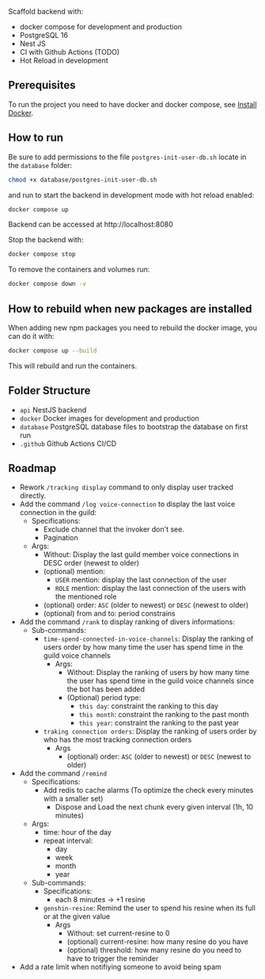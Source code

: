 Scaffold backend with:
- docker compose for development and production
- PostgreSQL 16
- Nest JS
- CI with Github Actions (TODO)
- Hot Reload in development

## Prerequisites

To run the project you need to have docker and docker compose, see [Install Docker](https://docs.docker.com/engine/install/).


## How to run

Be sure to add permissions to the file `postgres-init-user-db.sh` locate in the `database` folder:
```bash
chmod +x database/postgres-init-user-db.sh
```

and run to start the backend in development mode with hot reload enabled:
```bash
docker compose up
```

Backend can be accessed at http://localhost:8080

Stop the backend with:
```bash
docker compose stop
```

To remove the containers and volumes run:
```bash
docker compose down -v
```

## How to rebuild when new packages are installed

When adding new npm packages you need to rebuild the docker image, you can do it with:
```bash
docker compose up --build
```

This will rebuild and run the containers.

## Folder Structure

- `api` NestJS backend
- `docker` Docker images for development and production
- `database` PostgreSQL database files to bootstrap the database on first run
- `.github` Github Actions CI/CD

## Roadmap
- Rework `/tracking display` command to only display user tracked directly.
- Add the command `/log voice-connection` to display the last voice connection in the guild:
  - Specifications:
    - Exclude channel that the invoker don't see.
    - Pagination
  - Args:
    - Without: Display the last guild member voice connections in DESC order (newest to older)
    - (optional) mention: 
      - `USER` mention: display the last connection of the user
      - `ROLE` mention: display the last connection of the users with the mentioned role
    - (optional) order: `ASC` (older to newest) or `DESC` (newest to older)
    - (optional) from and to: period constrains
- Add the command `/rank` to display ranking of divers informations:
  - Sub-commands: 
    - `time-spend-connected-in-voice-channels`:  Display the ranking of users order by how many time the user has spend time in the guild voice channels
      - Args:
        - Without: Display the ranking of users by how many time the user has spend time in the guild voice channels since the bot has been added
        - (Optional) period type:
          - `this day`: constraint the ranking to this day
          - `this month`: constraint the ranking to the past month
          - `this year`: constraint the ranking to the past year
    - `traking connection orders`: Display the ranking of users order by who has the most tracking connection orders
      - Args
        - (optional) order: `ASC` (older to newest) or `DESC` (newest to older)
- Add the command `/remind`
  - Specifications:
    - Add redis to cache alarms (To optimize the check every minutes with a smaller set)
      - Dispose and Load the next chunk every given interval (1h, 10 minutes)
  - Args:
    - time: hour of the day
    - repeat interval: 
      - day
      - week
      - month
      - year
  - Sub-commands:
    - Specifications:
      - each 8 minutes -> +1 resine
    - `genshin-resine`: Remind the user to spend his resine when its full or at the given value
      - Args
        - Without: set current-resine to 0
        - (optional) current-resine: how many resine do you have
        - (optional) threshold: how many resine do you need to have to trigger the reminder
- Add a rate limit when notifiying someone to avoid being spam